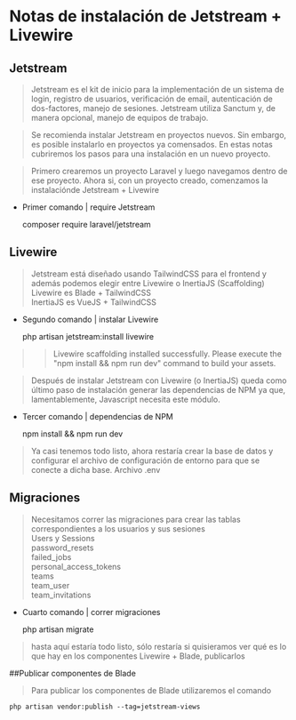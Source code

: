 # Notas de instalación de Jetstream + Livewire

## Jetstream
>Jetstream es el kit de inicio para la implementación de un sistema de login, registro de usuarios, verificación de email, autenticación de dos-factores, manejo de sesiones.
Jetstream utiliza Sanctum y, de manera opcional, manejo de equipos de trabajo.

> Se recomienda instalar Jetstream en proyectos nuevos. Sin embargo, es posible instalarlo en proyectos ya comensados. 
> En estas notas cubriremos los pasos para una instalación en un nuevo proyecto. 

> Primero crearemos un proyecto Laravel y luego navegamos dentro de ese proyecto. 
> Ahora si, con un proyecto creado, comenzamos la instalaciónde Jetstream + Livewire
 
  + Primer comando | require Jetstream


    composer require laravel/jetstream

## Livewire
>Jetstream está diseñado usando TailwindCSS para el frontend y además podemos elegir entre Livewire o InertiaJS
(Scaffolding)
> Livewire es Blade + TailwindCSS    
> InertiaJS es VueJS + TailwindCSS

+ Segundo comando | instalar Livewire
  

    php artisan jetstream:install livewire   

>> Livewire scaffolding installed successfully.
>>Please execute the "npm install && npm run dev" command to build your assets.

>Después de instalar Jetstream con Livewire (o InertiaJS) queda como último paso de instalación generar las dependencias de NPM ya que, lamentablemente, Javascript necesita este módulo.

+ Tercer comando | dependencias de NPM


    npm install && npm run dev  

> Ya casi tenemos todo listo, ahora restaría crear la base de datos y configurar el archivo de configuración de entorno para que se conecte a dicha base. 
> Archivo .env
 
## Migraciones
>Necesitamos correr las migraciones para crear las tablas correspondientes a los usuarios y sus sesiones  
> Users y Sessions  
>   password_resets  
>	failed_jobs  
>	personal_access_tokens  
>	teams  
>	team_user  
>	team_invitations

+ Cuarto comando | correr migraciones


    php artisan migrate   

> hasta aquí estaría todo listo, sólo restaría si quisieramos ver qué es lo que hay en los componentes Livewire + Blade, publicarlos

##Publicar componentes de Blade
> Para publicar los componentes de Blade utilizaremos el comando

    php artisan vendor:publish --tag=jetstream-views


